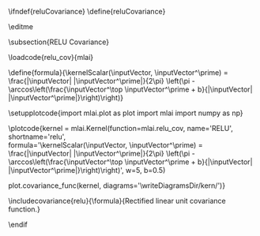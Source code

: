 \ifndef{reluCovariance}
\define{reluCovariance}

\editme

\subsection{RELU Covariance}

\loadcode{relu_cov}{mlai}

\define{formula}{\kernelScalar(\inputVector, \inputVector^\prime) = 
\frac{\|\inputVector\| \|\inputVector^\prime\|}{2\pi} \left(\pi - \arccos\left(\frac{\inputVector^\top \inputVector^\prime + b}{\|\inputVector\| \|\inputVector^\prime\|}\right)\right)}


\setupplotcode{import mlai.plot as plot
import mlai
import numpy as np}

\plotcode{kernel = mlai.Kernel(function=mlai.relu_cov,
                     name='RELU',
                     shortname='relu',					 
                     formula='\kernelScalar(\inputVector, \inputVector^\prime) = \frac{\|\inputVector\| \|\inputVector^\prime\|}{2\pi} \left(\pi - \arccos\left(\frac{\inputVector^\top \inputVector^\prime + b}{\|\inputVector\| \|\inputVector^\prime\|}\right)\right)',
					 w=5, b=0.5)
					 
plot.covariance_func(kernel, diagrams='\writeDiagramsDir/kern/')}

\includecovariance{relu}{\formula}{Rectified linear unit covariance function.}


\endif
